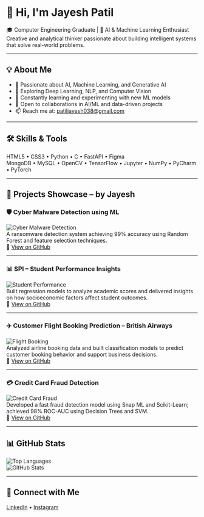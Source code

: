 # 👋 Hi, I'm Jayesh Patil

🎓 Computer Engineering Graduate | 🤖 AI & Machine Learning Enthusiast  
Creative and analytical thinker passionate about building intelligent systems that solve real-world problems.

---

## 💡 About Me

- 🔬 Passionate about AI, Machine Learning, and Generative AI  
- 🧠 Exploring Deep Learning, NLP, and Computer Vision  
- 🌱 Constantly learning and experimenting with new ML models  
- 🤝 Open to collaborations in AI/ML and data-driven projects  
- 📫 Reach me at: patiljayesh038@gmail.com  

---

## 🛠️ Skills & Tools

HTML5 • CSS3 • Python • C • FastAPI • Figma  
MongoDB • MySQL • OpenCV • TensorFlow • Jupyter • NumPy • PyCharm • PyTorch

---

## 🚀 Projects Showcase – by Jayesh

### 🛡️ Cyber Malware Detection using ML  
![Cyber Malware Detection](https://images.unsplash.com/photo-1503023345310-bd7c1de61c7d)  
A ransomware detection system achieving 99% accuracy using Random Forest and feature selection techniques.  
🔗 [View on GitHub](#)

---

### 📊 SPI – Student Performance Insights  
![Student Performance](https://images.unsplash.com/photo-1573497491208-6b1acb260507)  
Built regression models to analyze academic scores and delivered insights on how socioeconomic factors affect student outcomes.  
🔗 [View on GitHub](#)

---

### ✈️ Customer Flight Booking Prediction – British Airways  
![Flight Booking](https://images.unsplash.com/photo-1529070538774-1843cb3265df)  
Analyzed airline booking data and built classification models to predict customer booking behavior and support business decisions.  
🔗 [View on GitHub](#)

---

### 💳 Credit Card Fraud Detection  
![Credit Card Fraud](https://images.unsplash.com/photo-1588776814546-ac9eb61d9f8e)  
Developed a fast fraud detection model using Snap ML and Scikit-Learn; achieved 98% ROC-AUC using Decision Trees and SVM.  
🔗 [View on GitHub](#)

---

## 📊 GitHub Stats

![Top Languages](https://github-readme-stats.vercel.app/api/top-langs/?username=YOUR-GITHUB-USERNAME&layout=compact&langs_count=8)  
![GitHub Stats](https://github-readme-stats.vercel.app/api?username=YOUR-GITHUB-USERNAME&show_icons=true&theme=radical)

---

## 🔗 Connect with Me

[LinkedIn](#) • [Instagram](#)

